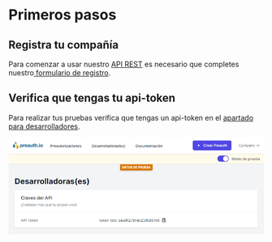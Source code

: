 # Primeros pasos

## Registra tu compañía

Para comenzar a usar nuestro [API REST](api-rest.md) es necesario que completes nuestro[ formulario de registro](https://dashboard.preauth.io/register).

## Verifica que tengas tu api-token

Para realizar tus pruebas verifica que tengas un api-token en el [apartado para desarrolladores](https://dashboard.preauth.io/panel/devs).

![](.gitbook/assets/image.png)


